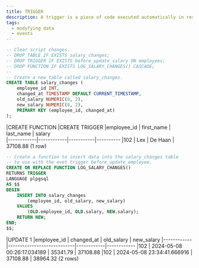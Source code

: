 ```yaml
---
title: TRIGGER
description: A trigger is a piece of code executed automatically in response to a specific event occurred on a table in the database.
tags:
  - modyfying data
  - events
---
```



```sql
-- Clear script changes.
-- DROP TABLE IF EXISTS salary_changes;
-- DROP TRIGGER IF EXISTS before_update_salary ON employees;
-- DROP FUNCTION IF EXISTS LOG_SALARY_CHANGES() CASCADE;
--
-- Create a new table called salary_changes.
CREATE TABLE salary_changes (
    employee_id INT,
    changed_at TIMESTAMP DEFAULT CURRENT_TIMESTAMP,
    old_salary NUMERIC(8, 2),
    new_salary NUMERIC(8, 2),
    PRIMARY KEY (employee_id, changed_at)
);
```

|CREATE FUNCTION
|CREATE TRIGGER
|employee_id | first_name | last_name |  salary  
|------------|------------|-----------|----------
|102 | Lex        | De Haan   | 37108.88
(1 row)

```sql
-- Create a function to insert data into the salary_changes table
-- to use with the evet trigger before_update_employee.
CREATE OR REPLACE FUNCTION LOG_SALARY_CHANGES()
RETURNS TRIGGER
LANGUAGE plpgsql
AS $$
BEGIN
    INSERT INTO salary_changes
        (employee_id, old_salary, new_salary)
    VALUES
        (OLD.employee_id, OLD.salary, NEW.salary);
    RETURN NEW;
END;
$$;
```

|UPDATE 1
|employee_id |         changed_at         | old_salary | new_salary 
|------------|----------------------------|------------|------------
|102 | 2024-05-08 00:26:17.034189 |   35341.79 |   37108.88
|102 | 2024-05-08 23:34:41.666916 |   37108.88 |   38964.32
(2 rows)


